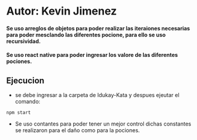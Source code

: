 # Autor: Kevin Jimenez

#### Se uso arreglos de objetos para poder realizar las iteraiones necesarias para poder mesclando las diferentes pocione, para ello se uso recursividad.

#### Se uso react native para poder ingresar los valore de las diferentes pociones.


## Ejecucion
 * se debe ingresar a la carpeta de Idukay-Kata y despues ejeutar el comando:
```javascritp
npm start
```
* Se uso contantes para poder tener un mejor control dichas constantes se realizaron  para el daño como para la pociones. 
